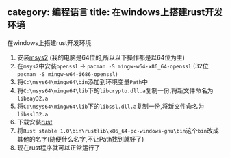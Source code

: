 category: 编程语言
title: 在windows上搭建rust开发环境
---
在windows上搭建rust开发环境

1. 安装[msys2](http://sourceforge.net/projects/msys2/) (我的电脑是64位的,所以以下操作都是以64位为主)
2. 在`msys2`中安装`openssl` -> `pacman -S mingw-w64-x86_64-openssl` (32位`pacman -S mingw-w64-i686-openssl`)
3. 将`C:\msys64\mingw64\bin`添加到环境变量`Path`中
4. 将`C:\msys64\mingw64\lib`下的`libcrypto.dll.a`复制一份,将新文件命名为`libeay32.a`
5. 将`C:\msys64\mingw64\lib`下的`libssl.dll.a`复制一份,将新文件命名为`libssl32.a`
6. 下载安装[rust](http://www.rust-lang.org/)
7. 将`Rust stable 1.0\bin\rustlib\x86_64-pc-windows-gnu\bin`这个`bin`改成其他的名字(随便什么名字,不让Path找到就好了)
8. 现在rust程序就可以正常运行了